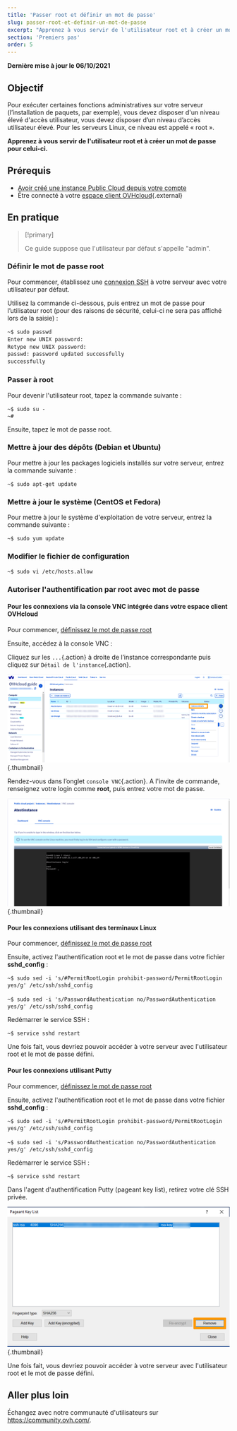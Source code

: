```yaml
---
title: 'Passer root et définir un mot de passe'
slug: passer-root-et-definir-un-mot-de-passe
excerpt: "Apprenez à vous servir de l'utilisateur root et à créer un mot de passe pour celui-ci"
section: 'Premiers pas'
order: 5
---
```


**Dernière mise à jour le 06/10/2021**

## Objectif

Pour exécuter certaines fonctions administratives sur votre serveur (l’installation de paquets, par exemple), vous devez disposer d'un niveau élevé d'accès utilisateur, vous devez disposer d’un niveau d’accès utilisateur élevé. Pour les serveurs Linux, ce niveau est appelé « root ».

**Apprenez à vous servir de l'utilisateur root et à créer un mot de passe pour celui-ci.**

## Prérequis

* [Avoir créé une instance Public Cloud depuis votre compte](https://docs.ovh.com/fr/public-cloud/premiers-pas-instance-public-cloud/#etape-3-creer-une-instance)
* Être connecté à votre [espace client OVHcloud](https://www.ovh.com/auth/?action=gotomanager&from=https://www.ovh.com/fr/&ovhSubsidiary=fr){.external}

## En pratique

> [!primary]
>
> Ce guide suppose que l'utilisateur par défaut s'appelle "admin".
>

### Définir le mot de passe root <a name="définirlemotdepasseroot"></a>

Pour commencer, établissez une [connexion SSH](https://docs.ovh.com/fr/public-cloud/premiers-pas-instance-public-cloud/#etape-4-connexion-a-votre-instance) à votre serveur avec votre utilisateur par défaut.

Utilisez la commande ci-dessous, puis entrez un mot de passe pour l’utilisateur root (pour des raisons de sécurité, celui-ci ne sera pas affiché lors de la saisie) :

```sh
~$ sudo passwd
Enter new UNIX password:
Retype new UNIX password:
passwd: password updated successfully 
successfully
```

### Passer à root

Pour devenir l'utilisateur root, tapez la commande suivante :

```
~$ sudo su -
~#
```

Ensuite, tapez le mot de passe root.

### Mettre à jour des dépôts (Debian et Ubuntu)

Pour mettre à jour les packages logiciels installés sur votre serveur, entrez la commande suivante :

```
~$ sudo apt-get update
```

### Mettre à jour le système (CentOS et Fedora)

Pour mettre à jour le système d'exploitation de votre serveur, entrez la commande suivante :

```
~$ sudo yum update
```

### Modifier le fichier de configuration

```
~$ sudo vi /etc/hosts.allow
```

### Autoriser l'authentification par root avec mot de passe

#### Pour les connexions via la console VNC intégrée dans votre espace client OVHcloud

Pour commencer, [définissez le mot de passe root](#définirlemotdepasseroot)

Ensuite, accédez à la console VNC :

Cliquez sur les `...`{.action} à droite de l’instance correspondante puis cliquez sur `Détail de l'instance`{.action}. 

![access instance](images/instancedetails.png){.thumbnail}

Rendez-vous dans l’onglet `console VNC`{.action}. A l'invite de commande, renseignez votre login comme **root**, puis entrez votre mot de passe.

![vnc](images/vnc.png){.thumbnail} 

#### Pour les connexions utilisant des terminaux Linux

Pour commencer, [définissez le mot de passe root](#définirlemotdepasseroot)

Ensuite, activez l'authentification root et le mot de passe dans votre fichier **sshd_config** :

```
~$ sudo sed -i 's/#PermitRootLogin prohibit-password/PermitRootLogin yes/g' /etc/ssh/sshd_config

~$ sudo sed -i 's/PasswordAuthentication no/PasswordAuthentication yes/g' /etc/ssh/sshd_config
```

Redémarrer le service SSH :

```
~$ service sshd restart
```

Une fois fait, vous devriez pouvoir accéder à votre serveur avec l'utilisateur root et le mot de passe défini.

#### Pour les connexions utilisant Putty

Pour commencer, [définissez le mot de passe root](#définirlemotdepasseroot)

Ensuite, activez l'authentification root et le mot de passe dans votre fichier **sshd_config** :

```
~$ sudo sed -i 's/#PermitRootLogin prohibit-password/PermitRootLogin yes/g' /etc/ssh/sshd_config

~$ sudo sed -i 's/PasswordAuthentication no/PasswordAuthentication yes/g' /etc/ssh/sshd_config
```

Redémarrer le service SSH :

```
~$ service sshd restart
```

Dans l'agent d'authentification Putty (pageant key list), retirez votre clé SSH privée.

![Supprimer la clé privée](images/pageantkeylist.png){.thumbnail}

Une fois fait, vous devriez pouvoir accéder à votre serveur avec l'utilisateur root et le mot de passe défini.

## Aller plus loin

Échangez avec notre communauté d'utilisateurs sur <https://community.ovh.com/>.
